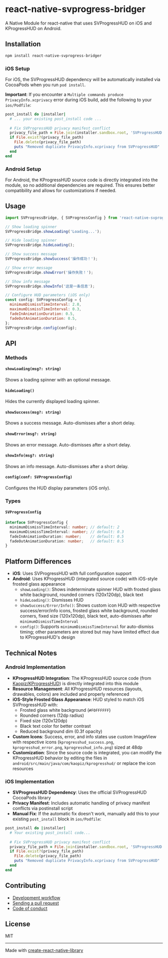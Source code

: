 # react-native-svprogress-bridger

A Native Module for react-native that uses SVProgressHUD on iOS and KProgressHUD on Android.

## Installation

```sh
npm install react-native-svprogress-bridger
```

### iOS Setup

For iOS, the SVProgressHUD dependency will be automatically installed via CocoaPods when you run `pod install`.

**Important**: If you encounter a `Multiple commands produce PrivacyInfo.xcprivacy` error during iOS build, add the following to your `ios/Podfile`:

```ruby
post_install do |installer|
  # ... your existing post_install code ...
  
  # Fix SVProgressHUD privacy manifest conflict
  privacy_file_path = File.join(installer.sandbox.root, 'SVProgressHUD', 'SVProgressHUD', 'PrivacyInfo.xcprivacy')
  if File.exist?(privacy_file_path)
    File.delete(privacy_file_path)
    puts "Removed duplicate PrivacyInfo.xcprivacy from SVProgressHUD"
  end
end
```

### Android Setup

For Android, the KProgressHUD source code is directly integrated into the module, so no additional dependencies are required. This ensures better compatibility and allows for customizations if needed.

## Usage

```js
import SVProgressBridge, { SVProgressConfig } from 'react-native-svprogress-bridger';

// Show loading spinner
SVProgressBridge.showLoading('Loading...');

// Hide loading spinner
SVProgressBridge.hideLoading();

// Show success message
SVProgressBridge.showSuccess('操作成功！');

// Show error message
SVProgressBridge.showError('操作失败！');

// Show info message
SVProgressBridge.showInfo('这是一条信息');

// Configure HUD parameters (iOS only)
const config: SVProgressConfig = {
  minimumDismissTimeInterval: 2.0,
  maximumDismissTimeInterval: 0.3,
  fadeInAnimationDuration: 0.5,
  fadeOutAnimationDuration: 0.5,
};
SVProgressBridge.config(config);
```

## API

### Methods

#### `showLoading(msg?: string)`
Shows a loading spinner with an optional message.

#### `hideLoading()`
Hides the currently displayed loading spinner.

#### `showSuccess(msg?: string)`
Shows a success message. Auto-dismisses after a short delay.

#### `showError(msg?: string)`
Shows an error message. Auto-dismisses after a short delay.

#### `showInfo(msg?: string)`
Shows an info message. Auto-dismisses after a short delay.

#### `config(conf: SVProgressConfig)`
Configures the HUD display parameters (iOS only).

### Types

#### `SVProgressConfig`
```typescript
interface SVProgressConfig {
  minimumDismissTimeInterval: number; // default: 2
  maximumDismissTimeInterval: number; // default: 0.3
  fadeInAnimationDuration: number;    // default: 0.5
  fadeOutAnimationDuration: number;   // default: 0.5
}
```

## Platform Differences

- **iOS**: Uses SVProgressHUD with full configuration support
- **Android**: Uses KProgressHUD (integrated source code) with iOS-style frosted glass appearance
  - `showLoading()`: Shows indeterminate spinner HUD with frosted glass white background, rounded corners (120x120dp), black text
  - `hideLoading()`: Dismisses HUD
  - `showSuccess/Error/Info()`: Shows custom icon HUD with respective success/error/info icons, frosted glass white background, rounded corners, fixed size (120x120dp), black text, auto-dismisses after `minimumDismissTimeInterval`
  - `config()`: Supports `minimumDismissTimeInterval` for auto-dismiss timing; other parameters are stored but may have limited effect due to KProgressHUD's design

## Technical Notes

### Android Implementation
- **KProgressHUD Integration**: The KProgressHUD source code (from [Kaopiz/KProgressHUD](https://github.com/Kaopiz/KProgressHUD)) is directly integrated into this module
- **Resource Management**: All KProgressHUD resources (layouts, drawables, colors) are included and properly referenced
- **iOS-Style Frosted Glass Appearance**: HUD styled to match iOS SVProgressHUD with:
  - Frosted glass white background (`#F0FFFFFF`)
  - Rounded corners (12dp radius)
  - Fixed size (120x120dp)
  - Black text color for better contrast
  - Reduced background dim (0.3f opacity)
- **Custom Icons**: Success, error, and info states use custom ImageView with respective icons (`kprogresshud_success.png`, `kprogresshud_error.png`, `kprogresshud_info.png`) sized at 48dp
- **Customization**: Since the source code is integrated, you can modify the KProgressHUD behavior by editing the files in `android/src/main/java/com/kaopiz/kprogresshud/` or replace the icon resources

### iOS Implementation
- **SVProgressHUD Dependency**: Uses the official SVProgressHUD CocoaPods library
- **Privacy Manifest**: Includes automatic handling of privacy manifest conflicts via postinstall script
- **Manual Fix**: If the automatic fix doesn't work, manually add this to your existing `post_install` block in `ios/Podfile`:

```ruby
post_install do |installer|
  # Your existing post_install code...
  
  # Fix SVProgressHUD privacy manifest conflict
  privacy_file_path = File.join(installer.sandbox.root, 'SVProgressHUD', 'SVProgressHUD', 'PrivacyInfo.xcprivacy')
  if File.exist?(privacy_file_path)
    File.delete(privacy_file_path)
    puts "Removed duplicate PrivacyInfo.xcprivacy from SVProgressHUD"
  end
end
```

## Contributing

- [Development workflow](CONTRIBUTING.md#development-workflow)
- [Sending a pull request](CONTRIBUTING.md#sending-a-pull-request)
- [Code of conduct](CODE_OF_CONDUCT.md)

## License

MIT

---

Made with [create-react-native-library](https://github.com/callstack/react-native-builder-bob)
